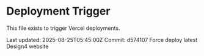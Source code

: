 # Deployment Trigger

This file exists to trigger Vercel deployments.

Last updated: 2025-08-25T05:45:00Z
Commit: d574107
Force deploy latest Design4 website